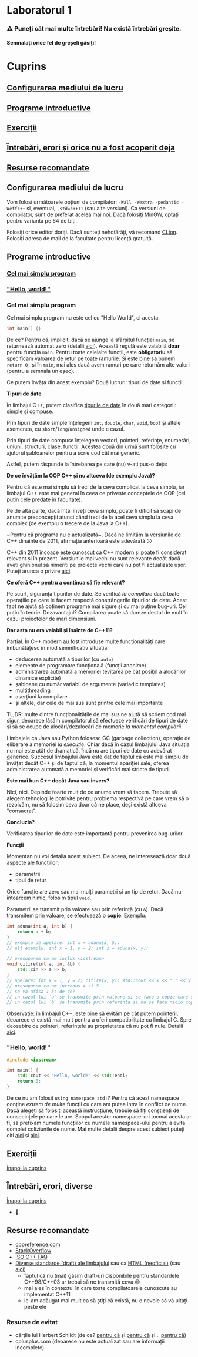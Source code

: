# Laboratorul 1

### ⚠ Puneți cât mai multe întrebări! Nu există întrebări greșite.
#### Semnalați orice fel de greșeli găsiți!

# Cuprins
## [Configurarea mediului de lucru](#configurarea-mediului-de-lucru-1)
## [Programe introductive](#programe-introductive-1)
## [Exerciții](#exerciții-1)
## [Întrebări, erori și orice nu a fost acoperit deja](#întrebări-erori-diverse)
## [Resurse recomandate](#resurse-recomandate-1)

## Configurarea mediului de lucru

Vom folosi următoarele opțiuni de compilator: `-Wall -Wextra -pedantic -Weffc++` și, eventual, `-std=c++11` (sau alte versiuni). Ca versiuni de compilator, sunt de preferat acelea mai noi. Dacă folosiți MinGW, optați pentru varianta pe 64 de biți.

Folosiți orice editor doriți. Dacă sunteți nehotărâți, vă recomand [CLion](https://www.jetbrains.com/clion/download/). Folosiți adresa de mail de la facultate pentru licență gratuită.

## Programe introductive

### [Cel mai simplu program](#cel-mai-simplu-program-1)
### ["Hello, world!"](#hello-world-1)

### Cel mai simplu program

Cel mai simplu program nu este cel cu "Hello World", ci acesta:
```c++
int main() {}
```
De ce? Pentru că, implicit, dacă se ajunge la sfârșitul funcției `main`, se returnează automat zero (detalii [aici](https://stackoverflow.com/a/204483)). Această regulă este valabilă **doar** pentru funcția `main`. Pentru toate celelalte funcții, este **obligatoriu** să specificăm valoarea de retur pe toate ramurile. Și este bine să punem `return 0;` și în `main`, mai ales dacă avem ramuri pe care returnăm alte valori (pentru a semnala un eșec).

Ce putem învăța din acest exemplu? Două lucruri: tipuri de date și funcții.

**Tipuri de date**

În limbajul C++, putem clasifica [tipurile de date](https://en.cppreference.com/w/cpp/language/type) în două mari categorii: simple și compuse.

Prin tipuri de date simple înțelegem `int`, `double`, `char`, `void`, `bool` și altele asemenea, cu `short`/`long`/`unsigned` unde e cazul.

Prin tipuri de date compuse înțelegem vectori, pointeri, referințe, enumerări, uniuni, structuri, clase, funcții. Acestea două din urmă sunt folosite cu ajutorul șabloanelor pentru a scrie cod cât mai generic.

Astfel, putem răspunde la întrebarea pe care (nu) v-ați pus-o deja:

**De ce învățăm la OOP C++ și nu altceva (de exemplu Java)?**

Pentru că este mai simplu să treci de la ceva complicat la ceva simplu, iar limbajul C++ este mai general în ceea ce privește conceptele de OOP (cel puțin cele predate în facultate).

Pe de altă parte, dacă întâi înveți ceva simplu, poate fi dificil să scapi de anumite preconcepții atunci când treci de la acel ceva simplu la ceva complex (de exemplu o trecere de la Java la C++).

~Pentru că programa nu e actualizată~. Dacă ne limităm la versiunile de C++ dinainte de 2011, afirmația anterioară este adevărată ☹

C++ din 2011 încoace este cunoscut ca C++ modern și poate fi considerat relevant și în prezent. Versiunile mai vechi nu sunt relevante decât dacă aveți ghinionul să nimeriți pe proiecte vechi care nu pot fi actualizate ușor. Puteți arunca o privire [aici](https://www.jetbrains.com/lp/devecosystem-2020/cpp/).

**Ce oferă C++ pentru a continua să fie relevant?**

Pe scurt, siguranța tipurilor de date. Se verifică *la compilare* dacă toate operațiile pe care le facem respectă constrângerile tipurilor de date. Acest fapt ne ajută să obținem programe mai sigure și cu mai puține bug-uri. Cel puțin în teorie. Dezavantajul? Compilarea poate să dureze destul de mult în cazul proiectelor de mari dimensiuni.

**Dar asta nu era valabil și înainte de C++11?**

Parțial. În C++ modern au fost introduse multe funcționalități care îmbunătățesc în mod semnificativ situația:
- deducerea automată a tipurilor (cu `auto`)
- elemente de programare funcțională (funcții anonime)
- administrarea automată a memoriei (evitarea pe cât posibil a alocărilor dinamice explicite)
- șabloane cu număr variabil de argumente (variadic templates)
- multithreading
- aserțiuni la compilare
- și altele, dar cele de mai sus sunt printre cele mai importante

TL;DR: multe dintre funcționalitățile de mai sus ne ajută să scriem cod mai sigur, deoarece lăsăm compilatorul să efectueze verificări de tipuri de date și să se ocupe de alocări/dezalocări de memorie *la momentul compilării*.

Limbajele ca Java sau Python folosesc GC (garbage collection), operație de eliberare a memoriei *la execuție*. Chiar dacă în cazul limbajului Java situația nu mai este atât de dramatică, încă nu are tipuri de date cu adevărat generice. Succesul limbajului Java este dat de faptul că este mai simplu de învățat decât C++ și de faptul că, la momentul apariției sale, oferea administrarea automată a memoriei și verificări mai stricte de tipuri.

**Este mai bun C++ decât Java sau invers?**

Nici, nici. Depinde foarte mult de ce anume vrem să facem. Trebuie să alegem tehnologiile potrivite pentru problema respectivă pe care vrem să o rezolvăm, nu să folosim ceva doar că ne place, deși există altceva "consacrat".

**Concluzia?**

Verificarea tipurilor de date este importantă pentru prevenirea bug-urilor.

**Funcții**

Momentan nu voi detalia acest subiect. De aceea, ne interesează doar două aspecte ale funcțiilor:
- parametrii
- tipul de retur

Orice funcție are zero sau mai mulți parametri și un tip de retur. Dacă nu întoarcem nimic, folosim tipul `void`.

Parametrii se transmit prin valoare sau prin referință (cu `&`). Dacă transmitem prin valoare, se efectuează o **copie**. Exemplu:
```c++
int aduna(int a, int b) {
    return a + b;
}
// exemplu de apelare: int x = aduna(3, 5);
// alt exemplu: int x = 1, y = 2; int z = aduna(x, y);

// presupunem ca am inclus <iostream>
void citire(int a, int &b) {
    std::cin >> a >> b;
}
// apelare: int x = 1, y = 2; citire(x, y); std::cout << x << " " << y << "\n";
// presupunem ca am introdus 4 si 5
// se va afisa 1 5: de ce?
// in cazul lui `a` se transmite prin valoare si se face o copie care se distruge la iesirea din apelul functiei
// in cazul lui `b` se transmite prin referinta si nu se face nicio copie
```
Observație: în limbajul C++, este bine să evităm pe cât putem pointerii, deoarece ei există mai mult pentru a oferi compatibilitate cu limbajul C. Spre deosebire de pointeri, referințele au proprietatea că nu pot fi nule. Detalii [aici](https://isocpp.org/wiki/faq/references#refs-vs-ptrs).

### "Hello, world!"

```c++
#include <iostream>

int main() {
    std::cout << "Hello, world!" << std::endl;
    return 0;
}
```

De ce nu am folosit `using namespace std;`? Pentru că acest namespace conține *extrem de multe* funcții cu care am putea intra în conflict de nume. Dacă alegeți să folosiți această instrucțiune, trebuie să fiți conștienți de consecințele pe care le are. Scopul acestor namespace-uri tocmai acesta ar fi, să prefixăm numele funcțiilor cu numele namespace-ului pentru a evita complet coliziunile de nume. Mai multe detalii despre acest subiect puteți citi [aici](https://isocpp.org/wiki/faq/coding-standards#using-namespace-std) și [aici](https://stackoverflow.com/q/1452721/).

## Exerciții
[Înapoi la cuprins](#cuprins)



## Întrebări, erori, diverse
[Înapoi la cuprins](#cuprins)

* 🚧

## Resurse recomandate
- [cppreference.com](https://en.cppreference.com/w/cpp)
- [StackOverflow](https://stackoverflow.com/questions/tagged/cpp?tab=Votes)
- [ISO C++ FAQ](https://isocpp.org/faq/)
- [Diverse standarde (draft) ale limbajului](https://en.cppreference.com/w/cpp/links) sau ca [HTML (neoficial)](https://github.com/timsong-cpp/cppwp) (sau [aici](https://stackoverflow.com/questions/81656/where-do-i-find-the-current-c-or-c-standard-documents#4653479))
  - faptul că nu (mai) găsim draft-uri disponibile pentru standardele C++98/C++03 ar trebui să ne transmită ceva 😉
  - mai ales în contextul în care toate compilatoarele cunoscute au implementat C++11
  - le-am adăugat mai mult ca să știți că există, nu e nevoie să vă uitați peste ele

### Resurse de evitat
- cărțile lui Herbert Schildt (de ce? [pentru că](https://www.seebs.net/c/c_tcn4e.html) și [pentru că](http://www.lysator.liu.se/c/schildt.html) și... [pentru că](https://web.archive.org/web/20000816131043/http://www.qnx.com/~glen/deadbeef/2764.html))
- cplusplus.com (deoarece nu este actualizat sau are informații incomplete)
